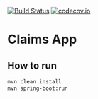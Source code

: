 [![Build Status](https://travis-ci.org/jayrp11/claims-app.svg)](https://travis-ci.org/jayrp11/claims-app)
[![codecov.io](https://codecov.io/github/jayrp11/claims-app/coverage.svg)](https://codecov.io/github/jayrp11/claims-app)

# Claims App

## How to run

```bash
mvn clean install
mvn spring-boot:run
```